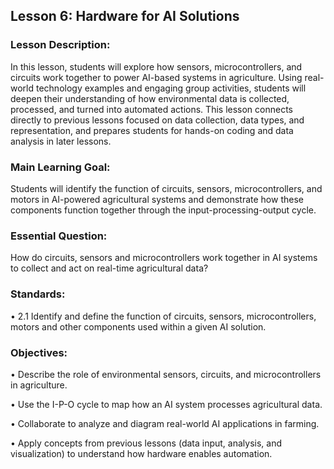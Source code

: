 ## Lesson 6: Hardware for AI Solutions
### Lesson Description:
In this lesson, students will explore how sensors, microcontrollers, and circuits work together to power AI-based systems in agriculture. Using real-world technology examples and engaging group activities, students will deepen their understanding of how environmental data is collected, processed, and turned into automated actions. This lesson connects directly to previous lessons focused on data collection, data types, and representation, and prepares students for hands-on coding and data analysis in later lessons.   

### Main Learning Goal:
Students will identify the function of circuits, sensors, microcontrollers, and motors in AI-powered agricultural systems and demonstrate how these components function together through the input-processing-output cycle.   

### Essential Question:

How do circuits, sensors and microcontrollers work together in AI systems to collect and act on real-time agricultural data?   

### Standards:

•	2.1 Identify and define the function of circuits, sensors, microcontrollers, motors and other components used within a given AI solution.

### Objectives:

•	Describe the role of environmental sensors, circuits, and microcontrollers in agriculture.

•	Use the I-P-O cycle to map how an AI system processes agricultural data.

•	Collaborate to analyze and diagram real-world AI applications in farming.

•	Apply concepts from previous lessons (data input, analysis, and visualization) to understand how hardware enables automation.

